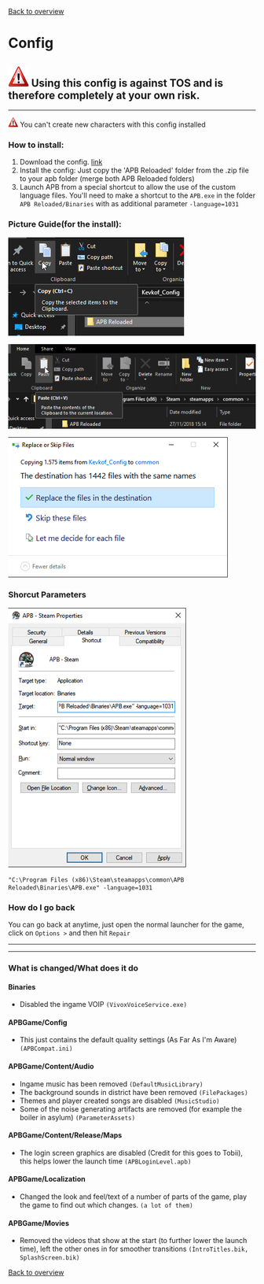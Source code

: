 [Back to overview](../README.md)

# Config

## <img src="../Images/warning.png" alt="warning" height="42" width="42">  Using this config is against TOS and is therefore completely at your own risk.

------
  
<img src="../Images/warning.png" alt="warning" height="20" width="20">  You can't create new characters with this config installed

### How to install: 

1. Download the config. [link](Kevkof_Config.zip)
2. Install the config: Just copy the 'APB Reloaded' folder from the .zip file to your apb folder (merge both APB Reloaded folders)
3. Launch APB from a special shortcut to allow the use of the custom language files. You'll need to make a shortcut to the `APB.exe` in the folder `APB Reloaded/Binaries` with as additional parameter `-language=1031`

### Picture Guide(for the install):

![Step 1](../img/install_1.png)

![Step 2](../img/install_2.png)

![Step 3](../img/install_3.png)

### Shorcut Parameters

![Shortcut](../img/shortcut.png)

```
"C:\Program Files (x86)\Steam\steamapps\common\APB Reloaded\Binaries\APB.exe" -language=1031
```

### How do I go back

You can go back at anytime, just open the normal launcher for the game, click on `Options >` and then hit `Repair`

------
------

### What is changed/What does it do

#### Binaries

- Disabled the ingame VOIP  `(VivoxVoiceService.exe)`

#### APBGame/Config

- This just contains the default quality settings (As Far As I'm Aware) `(APBCompat.ini)`

#### APBGame/Content/Audio

- Ingame music has been removed `(DefaultMusicLibrary)`
- The background sounds in district have been removed `(FilePackages)`
- Themes and player created songs are disabled `(MusicStudio)`
- Some of the noise generating artifacts are removed (for example the boiler in asylum) `(ParameterAssets)`

#### APBGame/Content/Release/Maps

- The login screen graphics are disabled (Credit for this goes to Tobii), this helps lower the launch time `(APBLoginLevel.apb)`

#### APBGame/Localization

- Changed the look and feel/text of a number of parts of the game, play the game to find out which changes. `(a lot of them)`

#### APBGame/Movies

- Removed the videos that show at the start (to further lower the launch time), left the other ones in for smoother transitions `(ÌntroTitles.bik, SplashScreen.bik)`

[Back to overview](../README.md)
